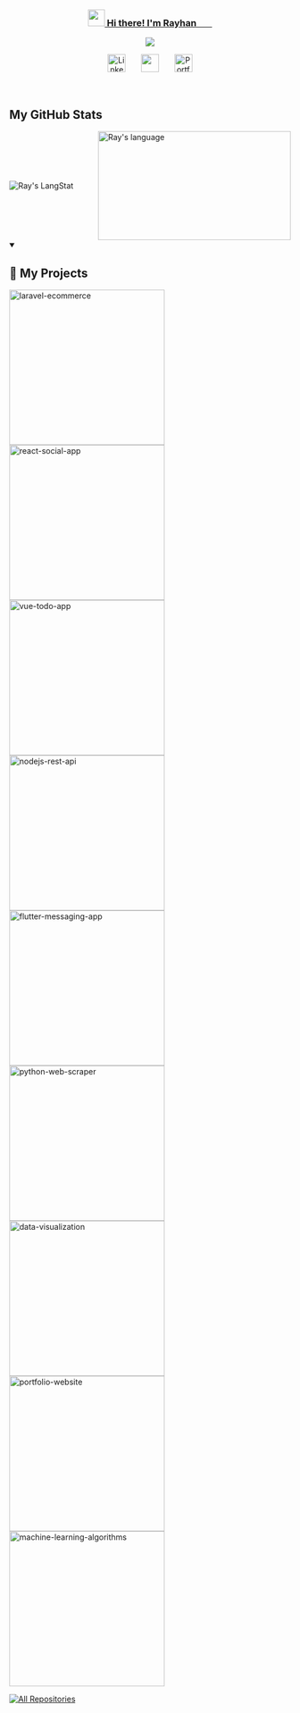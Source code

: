 <!-- Home Section -->
<p align="center">
  <a href="https://github.com/rayhanfay">
    <h3 align="center"><img src = "https://raw.githubusercontent.com/MartinHeinz/MartinHeinz/master/wave.gif" width = 30px> Hi there! I'm Rayhan &#8287;&#8287;&#8287;&#8287;&#8287;</h3>
</p>

<p align="center">
  <!-- Typing SVG by rayhanfay - https://github.com/rayhanfay -->
  <a href="https://github.com/rayhanfay/readme-typing-svg">
    <img src="https://readme-typing-svg.demolab.com/?lines=Cloud%20Computing%20Cohort%20at%20Bangkit%20Academy;Network%20Administration%20Enthusiast;Aspiring%20UI%2FUX%20Designer;Informatics%20Engineering%20at%20Riau%20University&font=Fira%20Code&center=true&width=600&height=45&color=000000&vCenter=true&pause=1000&size=22" /></a>
</p>

<!-- Social icons section -->
<p align="center">
  <a href="https://www.linkedin.com/in/rayhanalfarassy/"><img width="32px" alt="LinkedIn" title="LinkedIn" src="https://i.imgur.com/FGka1lR.png"/></a>
  &#8287;&#8287;&#8287;&#8287;&#8287;
  <a href="https://discord.gg/C5wTPHd8TY" alt="Discord" title="fal4you"><img width="32px" src="https://i.imgur.com/eHkmWFL.png"/></a>
  &#8287;&#8287;&#8287;&#8287;&#8287;
  <a href="https://rayhanfay.carrd.co/"><img width="32px" alt="Portfolio" title="Portfolio" src="https://i.imgur.com/9M1sywz.png"></a>
</p>
<br/>

<!-- GitHub section -->
## My GitHub Stats
<div style="display: flex; justify-content: space-between; align-items: center;">
  <img src="https://github-readme-streak-stats.herokuapp.com/?user=rayhanfay" alt="Ray's LangStat" />
  <img src="https://github-readme-stats.vercel.app/api/top-langs?username=rayhanfay&langs_count=10&show_icons=true&locale=en&layout=compact&theme=light" alt="Ray's language" height="195px" width="345px" />
</div>


<!-- Project Section -->
<details open> 
  <summary><h2>📘 My Projects</h2></summary>

  <!-- Repo info cards - https://github.com/anuraghazra/github-readme-stats -->
  <!-- Small repo cards (fork) - https://github.com/DenverCoder1/github-readme-stats -->
  <p align="left">
    <a href="https://github.com/rayhanfay/android-2d-guessing-game"><img width="278" src="https://denvercoder1-github-readme-stats.vercel.app/api/pin/?username=rayhanfay&repo=android-2d-guessing-game&theme=react&bg_color=1F222E&title_color=F85D7F&hide_border=true&icon_color=F8D866&show_icons=false" alt="laravel-ecommerce"></a>
    <a href="https://github.com/rayhanfay/interactive-car-animation"><img width="278" src="https://denvercoder1-github-readme-stats.vercel.app/api/pin/?username=rayhanfay&repo=interactive-car-animation&theme=react&bg_color=1F222E&title_color=F85D7F&hide_border=true&icon_color=F8D866&show_icons=false" alt="react-social-app"></a>
    <a href="https://github.com/rayhanfay/web-informatika-unri"><img width="278" src="https://denvercoder1-github-readme-stats.vercel.app/api/pin/?username=rayhanfay&repo=web-informatika-unri&theme=react&bg_color=1F222E&title_color=F85D7F&hide_border=true&icon_color=F8D866&show_icons=false" alt="vue-todo-app"></a>
    <a href="https://github.com/rayhanfay/logistics-inventory-application"><img width="278" src="https://denvercoder1-github-readme-stats.vercel.app/api/pin/?username=rayhanfay&repo=logistics-inventory-application&theme=react&bg_color=1F222E&title_color=F85D7F&hide_border=true&icon_color=F8D866&show_icons=false" alt="nodejs-rest-api"></a>
    <a href="https://github.com/rayhanfay/redesign-landing-page"><img width="278" src="https://denvercoder1-github-readme-stats.vercel.app/api/pin/?username=rayhanfay&repo=redesign-landing-page&theme=react&bg_color=1F222E&title_color=F85D7F&hide_border=true&icon_color=F8D866&show_icons=false" alt="flutter-messaging-app"></a>
    <a href="https://github.com/rayhanfay/mobile-profile"><img width="278" src="https://denvercoder1-github-readme-stats.vercel.app/api/pin/?username=rayhanfay&repo=mobile-profile&theme=react&bg_color=1F222E&title_color=F85D7F&hide_border=true&icon_color=F8D866&show_icons=false" alt="python-web-scraper"></a>
    <a href="https://github.com/rayhanfay/landing-page-dashboard"><img width="278" src="https://denvercoder1-github-readme-stats.vercel.app/api/pin/?username=rayhanfay&repo=landing-page-dashboard&theme=react&bg_color=1F222E&title_color=F85D7F&hide_border=true&icon_color=F8D866&show_icons=false" alt="data-visualization"></a>
    <a href="https://github.com/rayhanfay/final-state-programming"><img width="278" src="https://denvercoder1-github-readme-stats.vercel.app/api/pin/?username=rayhanfay&repo=final-state-programming&theme=react&bg_color=1F222E&title_color=F85D7F&hide_border=true&icon_color=F8D866&show_icons=false" alt="portfolio-website"></a>
    <a href="https://github.com/rayhanfay/backend-asclepius-main"><img width="278" src="https://denvercoder1-github-readme-stats.vercel.app/api/pin/?username=rayhanfay&repo=vegetable-data-management-application&theme=react&bg_color=1F222E&title_color=F85D7F&hide_border=true&icon_color=F8D866&show_icons=false" alt="machine-learning-algorithms"></a>
  </p>

  <a href="https://github.com/rayhanfay?tab=repositories&sort=stargazers"><img alt="All Repositories" title="All Repositories" src="https://custom-icon-badges.demolab.com/badge/-Click%20Here%20For%20All%20My%20Repos-1F222E?style=for-the-badge&logoColor=white&logo=repo"/></a>
</details>
<!--END_SECTION:activity-->

